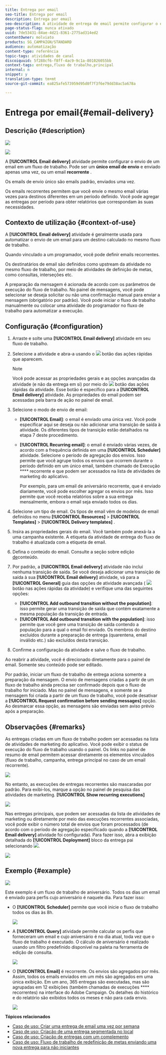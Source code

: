 ```yaml
---
title: Entrega por email
seo-title: Entrega por email
description: Entrega por email
seo-description: A atividade de entrega de email permite configurar o envio de um único email de envio ou de um email recorrente em um fluxo de trabalho.
page-status-flag: nunca ativado
uuid: 7de53431-84ae-4d21-8361-2775ad314ed2
contentOwner: molviato
products: SG_CAMPAIGN/STANDARD
audience: automatização
content-type: referência
topic-tags: atividades de canal
discoiquuid: 5f288cf6-f8ff-4ac9-9c1a-801026055bb
context-tags: entrega,fluxo de trabalho,principal
internal: n
snippet: y
translation-type: tm+mt
source-git-commit: ea825afe573959d95d0f7f3f6e79dd38ac5a678a

---
```



# Entrega por email{#email-delivery}

## Descrição {#description}

![](assets/email.png)

![](assets/recurrentemail.png)

A **[!UICONTROL Email delivery]** atividade permite configurar o envio de um email em um fluxo de trabalho. Pode ser um **único email de envio** e enviado apenas uma vez, ou um email **recorrente** .

Os emails de envio único são emails padrão, enviados uma vez.

Os emails recorrentes permitem que você envie o mesmo email várias vezes para destinos diferentes em um período definido. Você pode agregar as entregas por período para obter relatórios que correspondam às suas necessidades.

## Contexto de utilização {#context-of-use}

A **[!UICONTROL Email delivery]** atividade é geralmente usada para automatizar o envio de um email para um destino calculado no mesmo fluxo de trabalho.

Quando vinculado a um programador, você pode definir emails recorrentes.

Os destinatários de email são definidos como upstream da atividade no mesmo fluxo de trabalho, por meio de atividades de definição de metas, como consultas, interseções etc.

A preparação da mensagem é acionada de acordo com os parâmetros de execução do fluxo de trabalho. No painel de mensagens, você pode selecionar se deseja solicitar ou não uma confirmação manual para enviar a mensagem (obrigatório por padrão). Você pode iniciar o fluxo de trabalho manualmente ou colocar uma atividade do programador no fluxo de trabalho para automatizar a execução.

## Configuração {#configuration}

1. Arraste e solte uma **[!UICONTROL Email delivery]** atividade em seu fluxo de trabalho.
1. Selecione a atividade e abra-a usando o ![](assets/edit_darkgrey-24px.png) botão das ações rápidas que aparecem.

   >[!NOTE]
   >
   >Você pode acessar as propriedades gerais e as opções avançadas da atividade (e não da entrega em si) por meio do ![](assets/dlv_activity_params-24px.png) botão das ações rápidas da atividade. Esse botão é específico para a **[!UICONTROL Email delivery]** atividade. As propriedades do email podem ser acessadas pela barra de ação no painel de email.

1. Selecione o modo de envio de email:

   * **[!UICONTROL Email]**: o email é enviado uma única vez. Você pode especificar aqui se deseja ou não adicionar uma transição de saída à atividade. Os diferentes tipos de transição estão detalhados na etapa 7 deste procedimento.
   * **[!UICONTROL Recurring email]**: o email é enviado várias vezes, de acordo com a frequência definida em uma **[!UICONTROL Scheduler]** atividade. Selecione o período de agregação dos envios. Isso permite que você agrupe todos os envios que ocorrem durante o período definido em um único email, também chamado de Execução **** recorrente e que podem ser acessados na lista de atividades de marketing do aplicativo.

      Por exemplo, para um email de aniversário recorrente, que é enviado diariamente, você pode escolher agregar os envios por mês. Isso permite que você receba relatórios sobre a sua entrega mensalmente, embora o email seja enviado todos os dias.

1. Selecione um tipo de email. Os tipos de email vêm de modelos de email definidos no menu **[!UICONTROL Resources]** &gt; **[!UICONTROL Templates]** &gt; **[!UICONTROL Delivery templates]** .
1. Insira as propriedades gerais do email. Você também pode anexá-la a uma campanha existente. A etiqueta da atividade de entrega do fluxo de trabalho é atualizada com a etiqueta de email.
1. Defina o conteúdo do email. Consulte a seção sobre edição [de](../../designing/using/overview.md)conteúdo.
1. Por padrão, a **[!UICONTROL Email delivery]** atividade não inclui nenhuma transição de saída. Se você deseja adicionar uma transição de saída à sua **[!UICONTROL Email delivery]** atividade, vá para a **[!UICONTROL General]** guia das opções de atividade avançada ( ![](assets/dlv_activity_params-24px.png) botão nas ações rápidas da atividade) e verifique uma das seguintes opções:

   * **[!UICONTROL Add outbound transition without the population]**: isso permite gerar uma transição de saída que contém exatamente a mesma população da transição de entrada.
   * **[!UICONTROL Add outbound transition with the population]**: isso permite que você gere uma transição de saída contendo a população para a qual o email foi enviado. Os membros do destino excluídos durante a preparação de entrega (quarentena, email inválido etc.) são excluídos desta transição.

1. Confirme a configuração da atividade e salve o fluxo de trabalho.

Ao reabrir a atividade, você é direcionado diretamente para o painel de email. Somente seu conteúdo pode ser editado.

Por padrão, iniciar um fluxo de trabalho de entrega aciona somente a preparação da mensagem. O envio de mensagens criadas a partir de um fluxo de trabalho ainda precisa ser confirmado depois que o fluxo de trabalho for iniciado. Mas no painel de mensagens, e somente se a mensagem foi criada a partir de um fluxo de trabalho, você pode desativar a **[!UICONTROL Request confirmation before sending messages]** opção. Ao desmarcar essa opção, as mensagens são enviadas sem aviso prévio após a preparação.

## Observações {#remarks}

As entregas criadas em um fluxo de trabalho podem ser acessadas na lista de atividades de marketing do aplicativo. Você pode exibir o status de execução do fluxo de trabalho usando o painel. Os links no painel de resumo de email permitem acessar diretamente os elementos vinculados (fluxo de trabalho, campanha, entrega principal no caso de um email recorrente).

![](assets/wkf_display_recurrent_executions_2.png)

No entanto, as execuções de entregas recorrentes são mascaradas por padrão. Para exibi-los, marque a opção no painel de pesquisa das atividades de marketing. **[!UICONTROL Show recurring executions]**

![](assets/wkf_display_recurrent_executions.png)

Nas entregas principais, que podem ser acessadas da lista de atividades de marketing ou diretamente por meio das execuções recorrentes associadas, você pode exibir o número total de envios que foram processados (de acordo com o período de agregação especificado quando a **[!UICONTROL Email delivery]** atividade foi configurada). Para fazer isso, abra a exibição detalhada do **[!UICONTROL Deployment]** bloco da entrega pai selecionando ![](assets/wkf_dlv_detail_button.png).

![](assets/wkf_display_recurrent_executions_3.png)

## Exemplo {#example}

![](assets/wkf_delivery_example_1.png)

Este exemplo é um fluxo de trabalho de aniversário. Todos os dias um email é enviado para perfis cujo aniversário é naquele dia. Para fazer isso:

* O **[!UICONTROL Scheduler]** permite que você inicie o fluxo de trabalho todos os dias às 8h.

   ![](assets/wkf_delivery_example_2.png)

* A **[!UICONTROL Query]** atividade permite calcular os perfis que forneceram um email e cujo aniversário é no dia atual, toda vez que o fluxo de trabalho é executado. O cálculo de aniversário é realizado usando um filtro predefinido disponível na paleta na ferramenta de edição de consulta.

   ![](assets/wkf_delivery_example_3.png)

* O **[!UICONTROL Email]** é recorrente. Os envios são agregados por mês. Assim, todos os emails enviados em um mês são agregados em uma única exibição. Em um ano, 365 entregas são executadas, mas são agrupadas em 12 exibições (também chamadas de execuções **** recorrentes) na interface do Adobe Campaign. Os detalhes do histórico e do relatório são exibidos todos os meses e não para cada envio.

   ![](assets/wkf_delivery_example_4.png)

**Tópicos relacionados**

* [Caso de uso: Criar uma entrega de email uma vez por semana](../../automating/using/workflow-weekly-offer.md)
* [Caso de uso: Criação de uma entrega segmentada no local](../../automating/using/workflow-segmentation-location.md)
* [Caso de uso: Criação de entregas com um complemento](../../automating/using/workflow-created-query-with-complement.md)
* [Caso de uso: Fluxo de trabalho de redefinição de metas enviando uma nova entrega para não iniciantes](../../automating/using/workflow-cross-channel-retargeting.md)